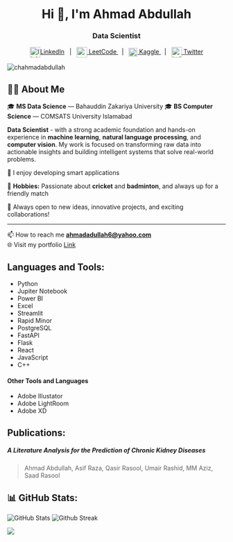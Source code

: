 <h1 align="center">Hi 👋, I'm Ahmad Abdullah</h1>
<h3 align="center">Data Scientist</h3>

<p align="center">
<a href="https://linkedin.com/in/ahmadabdullah55" target="blank"><img align="center" width="24" height="24" src="https://img.icons8.com/fluency/48/linkedin.png" alt="linkedin"/>LinkedIn</a> &nbsp; | &nbsp; 
<a href="https://linkedin.com/in/ahmadabdullah55">  <img align="center" width="24" height="24" src="https://img.icons8.com/external-tal-revivo-color-tal-revivo/24/external-level-up-your-coding-skills-and-quickly-land-a-job-logo-color-tal-revivo.png" alt="external-level-up-your-coding-skills-and-quickly-land-a-job-logo-color-tal-revivo"/> LeetCode </a> &nbsp; | &nbsp;
<a href="https://www.kaggle.com/chahmadabdullah"> <img align="center" src="https://raw.githubusercontent.com/rahuldkjain/github-profile-readme-generator/master/src/images/icons/Social/kaggle.svg" alt="chahmadabdullah" height="20" width="20" /> Kaggle </a> &nbsp; | &nbsp; 
<a href="https://twitter.com/ahmad_abdu11ah_" >  <img width="24" height="24" align="center" src="https://img.icons8.com/ios-glyphs/30/FFFFFF/twitterx--v1.png" alt="twitterx--v1"/> Twitter </a></p>

<p align="left"> <img src="https://komarev.com/ghpvc/?username=chahmadabdullah&label=Profile%20views&color=0e75b6&style=flat" alt="chahmadabdullah" /> </p>


## 👨‍💻 About Me

🎓 **MS Data Science** — Bahauddin Zakariya University
🎓 **BS Computer Science** — COMSATS University Islamabad  

**Data Scientist** - with a strong academic foundation and hands-on experience in **machine learning**, **natural language processing**, and **computer vision**. My work is focused on transforming raw data into actionable insights and building intelligent systems that solve real-world problems.

🧠 I enjoy developing smart applications 

🏏 **Hobbies:** Passionate about **cricket** and **badminton**, and always up for a friendly match 

🤝 Always open to new ideas, innovative projects, and exciting collaborations!

---

📫 How to reach me **ahmadadullah6@yahoo.com** </br>
🌐 Visit my portfolio <a href="https://www.datascienceportfol.io/ahmadabdullah"> Link </a>

## Languages and Tools:

- Python <br>
- Jupiter Notebook <br>
- Power BI <br>
- Excel <br>
- Streamlit<br>
- Rapid Minor<br>
- PostgreSQL <br>
- FastAPI <br>
- Flask <br>
- React <br>
- JavaScript <br>
- C++
#### <b> Other Tools and Languages </b>
- Adobe Illustator <br>
- Adobe LightRoom <br>
- Adobe XD <br>


## Publications:
##### A Literature Analysis for the Prediction of Chronic Kidney Diseases
> Ahmad Abdullah, Asif Raza, Qasir Rasool, Umair Rashid, MM Aziz, Saad Rasool


## 📊 GitHub Stats:

<img src="https://github-readme-stats.vercel.app/api?username=ChAhmadAbdullah&show_icons=true&theme=tokyonight&hide_border=true&include_all_commits=true&count_private=false" alt="GitHub Stats" title="Github Stats"/>  

<img src="https://github-readme-streak-stats.herokuapp.com/?user=ChAhmadAbdullah&theme=tokyonight&hide_border=true" alt="Github Streak" title="Github Streak"/> 

![](https://github-readme-stats.vercel.app/api/top-langs/?username=ChAhmadAbdullah&theme=tokyonight&hide_border=true&include_all_commits=true&count_private=true&layout=donut)<br/>





